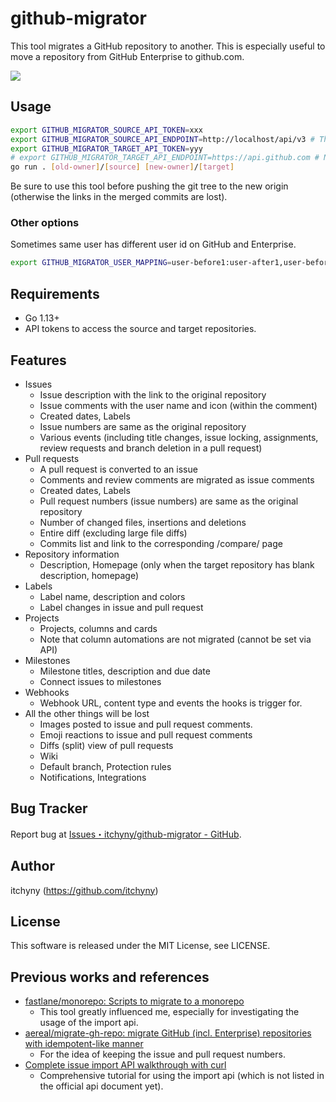 # github-migrator
This tool migrates a GitHub repository to another.
This is especially useful to move a repository from GitHub Enterprise to github.com.

![](https://user-images.githubusercontent.com/375258/71414326-cda1b480-2699-11ea-9de9-411e954bdb70.jpg)

## Usage
```bash
export GITHUB_MIGRATOR_SOURCE_API_TOKEN=xxx
export GITHUB_MIGRATOR_SOURCE_API_ENDPOINT=http://localhost/api/v3 # This might be the endpoint of GitHub Enterprise
export GITHUB_MIGRATOR_TARGET_API_TOKEN=yyy
# export GITHUB_MIGRATOR_TARGET_API_ENDPOINT=https://api.github.com # No need to specify the endpoint of github.com
go run . [old-owner]/[source] [new-owner]/[target]
```
Be sure to use this tool before pushing the git tree to the new origin (otherwise the links in the merged commits are lost).

### Other options
Sometimes same user has different user id on GitHub and Enterprise.
```bash
export GITHUB_MIGRATOR_USER_MAPPING=user-before1:user-after1,user-before2:user-after2,user-before3:user-after3
```

## Requirements
- Go 1.13+
- API tokens to access the source and target repositories.

## Features
- Issues
  - Issue description with the link to the original repository
  - Issue comments with the user name and icon (within the comment)
  - Created dates, Labels
  - Issue numbers are same as the original repository
  - Various events (including title changes, issue locking, assignments, review requests and branch deletion in a pull request)
- Pull requests
  - A pull request is converted to an issue
  - Comments and review comments are migrated as issue comments
  - Created dates, Labels
  - Pull request numbers (issue numbers) are same as the original repository
  - Number of changed files, insertions and deletions
  - Entire diff (excluding large file diffs)
  - Commits list and link to the corresponding /compare/ page
- Repository information
  - Description, Homepage (only when the target repository has blank description, homepage)
- Labels
  - Label name, description and colors
  - Label changes in issue and pull request
- Projects
  - Projects, columns and cards
  - Note that column automations are not migrated (cannot be set via API)
- Milestones
  - Milestone titles, description and due date
  - Connect issues to milestones
- Webhooks
  - Webhook URL, content type and events the hooks is trigger for.
- All the other things will be lost
  - Images posted to issue and pull request comments.
  - Emoji reactions to issue and pull request comments
  - Diffs (split) view of pull requests
  - Wiki
  - Default branch, Protection rules
  - Notifications, Integrations

## Bug Tracker
Report bug at [Issues・itchyny/github-migrator - GitHub](https://github.com/itchyny/github-migrator/issues).

## Author
itchyny (https://github.com/itchyny)

## License
This software is released under the MIT License, see LICENSE.

## Previous works and references
- [fastlane/monorepo: Scripts to migrate to a monorepo](https://github.com/fastlane/monorepo)
  - This tool greatly influenced me, especially for investigating the usage of the import api.
- [aereal/migrate-gh-repo: migrate GitHub (incl. Enterprise) repositories with idempotent-like manner](https://github.com/aereal/migrate-gh-repo)
  - For the idea of keeping the issue and pull request numbers.
- [Complete issue import API walkthrough with curl](https://gist.github.com/jonmagic/5282384165e0f86ef105)
  - Comprehensive tutorial for using the import api (which is not listed in the official api document yet).

